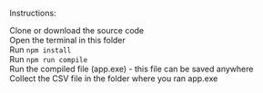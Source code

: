 Instructions:

Clone or download the source code  
Open the terminal in this folder  
Run `npm install`  
Run `npm run compile`  
Run the compiled file (app.exe) - this file can be saved anywhere  
Collect the CSV file in the folder where you ran app.exe
